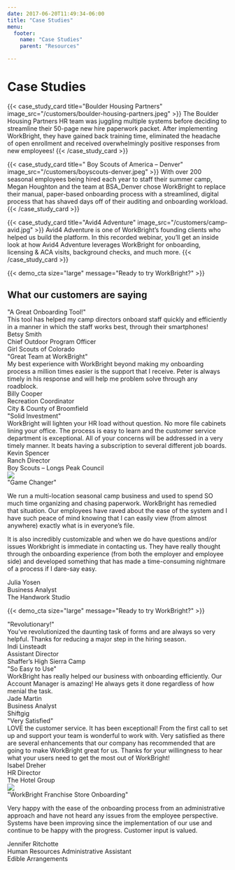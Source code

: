 ```yaml
---
date: 2017-06-20T11:49:34-06:00
title: "Case Studies"
menu:
  footer:
    name: "Case Studies"
    parent: "Resources"

---
```


# Case Studies

{{< case_study_card title="Boulder Housing Partners" image_src="/customers/boulder-housing-partners.jpeg" >}}
The Boulder Housing Partners HR team was juggling multiple systems before deciding to streamline their 50-page new hire paperwork packet. After implementing WorkBright, they have gained back training time, eliminated the headache of open enrollment and received overwhelmingly positive responses from new employees!
{{< /case_study_card >}}

{{< case_study_card title=" Boy Scouts of America – Denver" image_src="/customers/boyscouts-denver.jpeg" >}}
With over 200 seasonal employees being hired each year to staff their summer camp, Megan Houghton and the team at BSA_Denver chose WorkBright to replace their manual, paper-based onboarding process with a streamlined, digital process that has shaved days off of their auditing and onboarding workload.
{{< /case_study_card >}}

{{< case_study_card title="Avid4 Adventure" image_src="/customers/camp-avid.jpg" >}}
Avid4 Adventure is one of WorkBright’s founding clients who helped us build the platform. In this recorded webinar, you’ll get an inside look at how Avid4 Adventure leverages WorkBright for onboarding, licensing & ACA visits, background checks, and much more.
{{< /case_study_card >}}

{{< demo_cta size="large" message="Ready to try WorkBright?" >}}

## What our customers are saying

<div class='testimonial-stack'>
  <div class='testimonial-stack-bg'></div>
  <div class='testimonial'>
    <div class='logo-wrapper'>
      <div class='logo-backdrop'>
        <div class='logo' style='background-image: url("/images/customers/camp-girl-scouts-colorado.jpg")'></div>
      </div>
    </div>
    <div class='short-quote'>"A Great Onboarding Tool!"</div>
    <div class='full-quote'>This tool has helped my camp directors onboard staff quickly and efficiently in a manner in which the staff works best, through their smartphones!</div>
    <div class='person'>
      <div class='name'>Betsy Smith</div>
      <div class='position'>Chief Outdoor Program Officer</div>
      <div class='company'>Girl Scouts of Colorado</div>
    </div>
  </div>
  <div class='testimonial'>
    <div class='logo-wrapper'>
      <div class='logo-backdrop'>
        <div class='logo' style='background-image: url("/images/customers/government-broomfield.png")'></div>
      </div>
    </div>
    <div class='short-quote'>"Great Team at WorkBright"</div>
    <div class='full-quote'>My best experience with WorkBright beyond making my onboarding process a million times easier is the support that I receive. Peter is always timely in his response and will help me problem solve through any roadblock.</div>
    <div class='person'>
      <div class='name'>Billy Cooper</div>
      <div class='position'>Recreation Coordinator</div>
      <div class='company'>City &amp; County of Broomfield</div>
    </div>
  </div>
  <div class='testimonial'>
    <div class='logo-wrapper'>
      <div class='logo-backdrop'>
        <div class='logo' style='background-image: url("/images/customers/camp-longs-peak-council.png")'></div>
      </div>
    </div>
    <div class='short-quote'>"Solid Investment"</div>
    <div class='full-quote'>WorkBright will lighten your HR load without question. No more file cabinets lining your office. The process is easy to learn and the customer service department is exceptional. All of your concerns will be addressed in a very timely manner. It beats having a subscription to several different job boards.</div>
    <div class='person'>
      <div class='name'>Kevin Spencer</div>
      <div class='position'>Ranch Director</div>
      <div class='company'>Boy Scouts – Longs Peak Council</div>
    </div>
  </div>
</div>

<div class='testimonial-large'>
  <div class='row'>
    <div class='col-md-4'>
      <div class='logo-wrapper'>
        <img src='/images/customers/healthcare-handwork-studio.png' />
      </div>
    </div>
    <div class='col-md-8'>
      <div class='short-quote'>"Game Changer"</div>
      <div class='full-quote'>
        <p>We run a multi-location seasonal camp business and used to spend SO much time organizing and chasing paperwork. WorkBright has remedied that situation. Our employees have raved about the ease of the system and I have such peace of mind knowing that I can easily view (from almost anywhere) exactly what is in everyone’s file.</p>
        <p>It is also incredibly customizable and when we do have questions and/or issues Workbright is immediate in contacting us. They have really thought through the onboarding experience (from both the employer and employee side) and developed something that has made a time-consuming nightmare of a process if I dare-say easy.</p>
      </div>
      <div class='person'>
        <div class='name'>Julia Yosen</div>
        <div class='position'>Business Analyst</div>
        <div class='company'>The Handwork Studio</div>
      </div>
    </div>
  </div>
</div>

{{< demo_cta size="large" message="Ready to try WorkBright?" >}}


<div class='testimonial-stack'>
  <div class='testimonial-stack-bg'></div>
  <div class='testimonial'>
    <div class='logo-wrapper'>
      <div class='logo-backdrop'>
        <div class='logo' style='background-image: url("/images/customers/camp-high-sierra.png")'></div>
      </div>
    </div>
    <div class='short-quote'>"Revolutionary!"</div>
    <div class='full-quote'>You’ve revolutionized the daunting task of forms and are always so very helpful. Thanks for reducing a major step in the hiring season.</div>
    <div class='person'>
      <div class='name'>Indi Linsteadt</div>
      <div class='position'>Assistant Director</div>
      <div class='company'>Shaffer’s High Sierra Camp</div>
    </div>
  </div>
  <div class='testimonial'>
    <div class='logo-wrapper'>
      <div class='logo-backdrop'>
        <div class='logo' style='background-image: url("/images/customers/gig-shiftgig.png")'></div>
      </div>
    </div>
    <div class='short-quote'>"So Easy to Use"</div>
    <div class='full-quote'>WorkBright has really helped our business with onboarding efficiently. Our Account Manager is amazing! He always gets it done regardless of how menial the task.</div>
    <div class='person'>
      <div class='name'>Jade Martin</div>
      <div class='position'>Business Analyst</div>
      <div class='company'>Shiftgig</div>
    </div>
  </div>
  <div class='testimonial'>
    <div class='logo-wrapper'>
      <div class='logo-backdrop'>
        <div class='logo' style='background-image: url("/images/placeholder.jpg")'></div>
      </div>
    </div>
    <div class='short-quote'>"Very Satisfied"</div>
    <div class='full-quote'>LOVE the customer service. It has been exceptional! From the first call to set up and support your team is wonderful to work with. Very satisfied as there are several enhancements that our company has recommended that are going to make WorkBright great for us. Thanks for your willingness to hear what your users need to get the most out of WorkBright!</div>
    <div class='person'>
      <div class='name'>Isabel Dreher</div>
      <div class='position'>HR Director</div>
      <div class='company'>The Hotel Group</div>
    </div>
  </div>
</div>

<div class='testimonial-large'>
  <div class='row'>
    <div class='col-md-4'>
      <div class='logo-wrapper'>
        <img src='/images/customers/other-edible-arrangements.png' />
      </div>
    </div>
    <div class='col-md-8'>
      <div class='short-quote'>"WorkBright Franchise Store Onboarding"</div>
      <div class='full-quote'>
        <p>Very happy with the ease of the onboarding process from an administrative approach and have not heard any issues from the employee perspective. Systems have been improving since the implementation of our use and continue to be happy with the progress. Customer input is valued.</p>
      </div>
      <div class='person'>
        <div class='name'>Jennifer Ritchotte</div>
        <div class='position'>Human Resources Administrative Assistant</div>
        <div class='company'>Edible Arrangements</div>
      </div>
    </div>
  </div>
</div>